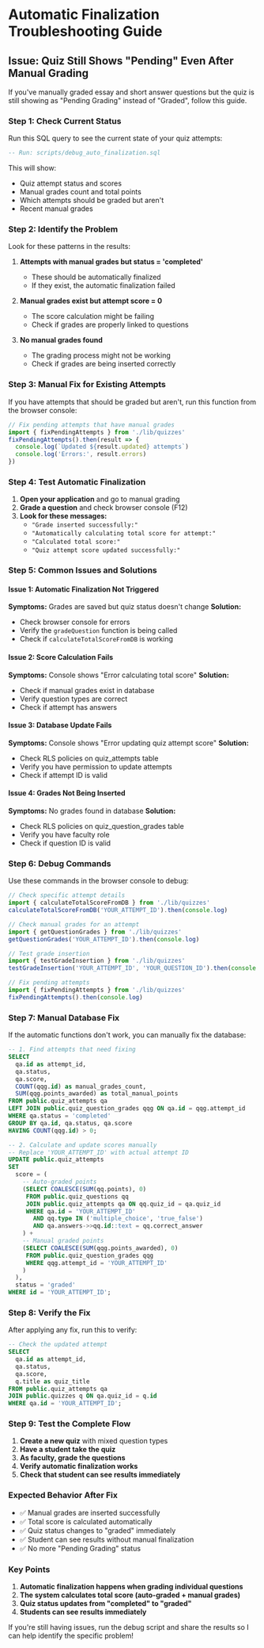 # Automatic Finalization Troubleshooting Guide

## Issue: Quiz Still Shows "Pending" Even After Manual Grading

If you've manually graded essay and short answer questions but the quiz is still showing as "Pending Grading" instead of "Graded", follow this guide.

### Step 1: Check Current Status

Run this SQL query to see the current state of your quiz attempts:

```sql
-- Run: scripts/debug_auto_finalization.sql
```

This will show:
- Quiz attempt status and scores
- Manual grades count and total points
- Which attempts should be graded but aren't
- Recent manual grades

### Step 2: Identify the Problem

Look for these patterns in the results:

1. **Attempts with manual grades but status = 'completed'**
   - These should be automatically finalized
   - If they exist, the automatic finalization failed

2. **Manual grades exist but attempt score = 0**
   - The score calculation might be failing
   - Check if grades are properly linked to questions

3. **No manual grades found**
   - The grading process might not be working
   - Check if grades are being inserted correctly

### Step 3: Manual Fix for Existing Attempts

If you have attempts that should be graded but aren't, run this function from the browser console:

```javascript
// Fix pending attempts that have manual grades
import { fixPendingAttempts } from './lib/quizzes'
fixPendingAttempts().then(result => {
  console.log(`Updated ${result.updated} attempts`)
  console.log('Errors:', result.errors)
})
```

### Step 4: Test Automatic Finalization

1. **Open your application** and go to manual grading
2. **Grade a question** and check browser console (F12)
3. **Look for these messages:**
   - `"Grade inserted successfully:"`
   - `"Automatically calculating total score for attempt:"`
   - `"Calculated total score:"`
   - `"Quiz attempt score updated successfully:"`

### Step 5: Common Issues and Solutions

#### Issue 1: Automatic Finalization Not Triggered
**Symptoms:** Grades are saved but quiz status doesn't change
**Solution:**
- Check browser console for errors
- Verify the `gradeQuestion` function is being called
- Check if `calculateTotalScoreFromDB` is working

#### Issue 2: Score Calculation Fails
**Symptoms:** Console shows "Error calculating total score"
**Solution:**
- Check if manual grades exist in database
- Verify question types are correct
- Check if attempt has answers

#### Issue 3: Database Update Fails
**Symptoms:** Console shows "Error updating quiz attempt score"
**Solution:**
- Check RLS policies on quiz_attempts table
- Verify you have permission to update attempts
- Check if attempt ID is valid

#### Issue 4: Grades Not Being Inserted
**Symptoms:** No grades found in database
**Solution:**
- Check RLS policies on quiz_question_grades table
- Verify you have faculty role
- Check if question ID is valid

### Step 6: Debug Commands

Use these commands in the browser console to debug:

```javascript
// Check specific attempt details
import { calculateTotalScoreFromDB } from './lib/quizzes'
calculateTotalScoreFromDB('YOUR_ATTEMPT_ID').then(console.log)

// Check manual grades for an attempt
import { getQuestionGrades } from './lib/quizzes'
getQuestionGrades('YOUR_ATTEMPT_ID').then(console.log)

// Test grade insertion
import { testGradeInsertion } from './lib/quizzes'
testGradeInsertion('YOUR_ATTEMPT_ID', 'YOUR_QUESTION_ID').then(console.log)

// Fix pending attempts
import { fixPendingAttempts } from './lib/quizzes'
fixPendingAttempts().then(console.log)
```

### Step 7: Manual Database Fix

If the automatic functions don't work, you can manually fix the database:

```sql
-- 1. Find attempts that need fixing
SELECT 
  qa.id as attempt_id,
  qa.status,
  qa.score,
  COUNT(qqg.id) as manual_grades_count,
  SUM(qqg.points_awarded) as total_manual_points
FROM public.quiz_attempts qa
LEFT JOIN public.quiz_question_grades qqg ON qa.id = qqg.attempt_id
WHERE qa.status = 'completed'
GROUP BY qa.id, qa.status, qa.score
HAVING COUNT(qqg.id) > 0;

-- 2. Calculate and update scores manually
-- Replace 'YOUR_ATTEMPT_ID' with actual attempt ID
UPDATE public.quiz_attempts 
SET 
  score = (
    -- Auto-graded points
    (SELECT COALESCE(SUM(qq.points), 0)
     FROM public.quiz_questions qq
     JOIN public.quiz_attempts qa ON qq.quiz_id = qa.quiz_id
     WHERE qa.id = 'YOUR_ATTEMPT_ID'
       AND qq.type IN ('multiple_choice', 'true_false')
       AND qa.answers->>qq.id::text = qq.correct_answer
    ) +
    -- Manual graded points
    (SELECT COALESCE(SUM(qqg.points_awarded), 0)
     FROM public.quiz_question_grades qqg
     WHERE qqg.attempt_id = 'YOUR_ATTEMPT_ID'
    )
  ),
  status = 'graded'
WHERE id = 'YOUR_ATTEMPT_ID';
```

### Step 8: Verify the Fix

After applying any fix, run this to verify:

```sql
-- Check the updated attempt
SELECT 
  qa.id as attempt_id,
  qa.status,
  qa.score,
  q.title as quiz_title
FROM public.quiz_attempts qa
JOIN public.quizzes q ON qa.quiz_id = q.id
WHERE qa.id = 'YOUR_ATTEMPT_ID';
```

### Step 9: Test the Complete Flow

1. **Create a new quiz** with mixed question types
2. **Have a student take the quiz**
3. **As faculty, grade the questions**
4. **Verify automatic finalization works**
5. **Check that student can see results immediately**

### Expected Behavior After Fix

- ✅ Manual grades are inserted successfully
- ✅ Total score is calculated automatically
- ✅ Quiz status changes to "graded" immediately
- ✅ Student can see results without manual finalization
- ✅ No more "Pending Grading" status

### Key Points

1. **Automatic finalization happens when grading individual questions**
2. **The system calculates total score (auto-graded + manual grades)**
3. **Quiz status updates from "completed" to "graded"**
4. **Students can see results immediately**

If you're still having issues, run the debug script and share the results so I can help identify the specific problem!































